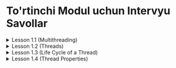 # To'rtinchi Modul uchun Intervyu Savollar

<details>
<summary>Lesson 1.1 (Multithreading)</summary>

* Multitasking nima ?
* Multithreading nima ?
* Multitasking va Multithreading o'rtasidagi farq ?
* Concurrency nima ?
  * Thread nima ?
* Process nima ?
* Thread va Process o'rtasidagi farq ?

</details>

<details>
<summary>Lesson 1.2 (Threads)</summary>

* Java-da nechi xil usulda thread yaratish mumkin ?
* Threadni Runnable bilan yaratgan yaxshimi yoki Thread class orqalimi ?
* Thread class ni join() method nima uchun ishlatiladi ?
* Thread class ni stop() method nima uchun ishlatiladi ?
* Thread class ni getState() method nima uchun ishlatiladi ?

</details>

<details>
<summary>Lesson 1.3 (Life Cycle of a Thread)</summary>

* Threadni life cycleni tushintirib bering ?
* sleep() va wait() methodlari o'rtasidagi farqni?
* Threadning state qachon RUNING o'zgaradi ?
* Threadning state qachon DEAD o'zgaradi ?
* Thread kill qilishimiz mumkinmi ? bo'lsa qanday ?

</details>

<details>
<summary>Lesson 1.4 (Thread Properties)</summary>

* Thread class currentThread method nima uchun kerak ?
* Daemon thread qanday thread ?
* Daemon thread qachon foydalanish kerak ?
* Thread priority nima ?
* Thread priority yuqori bo'lgan threadlar bilan past bo'lgan thread o'rtasidagi farq ? 

</details>


